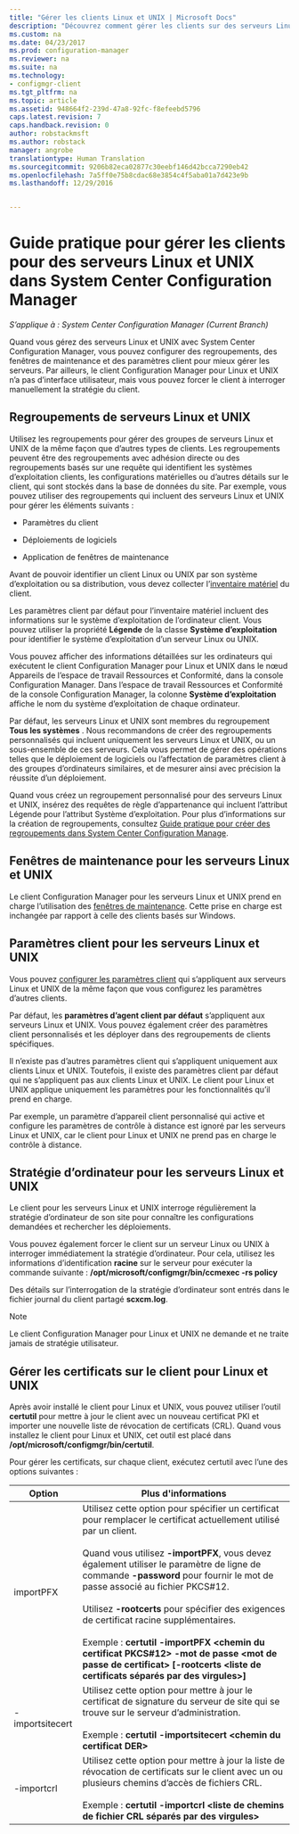 ```yaml
---
title: "Gérer les clients Linux et UNIX | Microsoft Docs"
description: "Découvrez comment gérer les clients sur des serveurs Linux et UNIX dans System Center Configuration Manager."
ms.custom: na
ms.date: 04/23/2017
ms.prod: configuration-manager
ms.reviewer: na
ms.suite: na
ms.technology:
- configmgr-client
ms.tgt_pltfrm: na
ms.topic: article
ms.assetid: 948664f2-239d-47a8-92fc-f8efeebd5796
caps.latest.revision: 7
caps.handback.revision: 0
author: robstackmsft
ms.author: robstack
manager: angrobe
translationtype: Human Translation
ms.sourcegitcommit: 9206b82eca02877c30eebf146d42bcca7290eb42
ms.openlocfilehash: 7a5ff0e75b8cdac68e3854c4f5aba01a7d423e9b
ms.lasthandoff: 12/29/2016


---
```

# <a name="how-to-manage-clients-for-linux-and-unix-servers-in-system-center-configuration-manager"></a>Guide pratique pour gérer les clients pour des serveurs Linux et UNIX dans System Center Configuration Manager

*S’applique à : System Center Configuration Manager (Current Branch)*

Quand vous gérez des serveurs Linux et UNIX avec System Center Configuration Manager, vous pouvez configurer des regroupements, des fenêtres de maintenance et des paramètres client pour mieux gérer les serveurs. Par ailleurs, le client Configuration Manager pour Linux et UNIX n’a pas d’interface utilisateur, mais vous pouvez forcer le client à interroger manuellement la stratégie du client.

##  <a name="BKMK_CollectionsforLnU"></a> Regroupements de serveurs Linux et UNIX  
 Utilisez les regroupements pour gérer des groupes de serveurs Linux et UNIX de la même façon que d’autres types de clients. Les regroupements peuvent être des regroupements avec adhésion directe ou des regroupements basés sur une requête qui identifient les systèmes d’exploitation clients, les configurations matérielles ou d’autres détails sur le client, qui sont stockés dans la base de données du site. Par exemple, vous pouvez utiliser des regroupements qui incluent des serveurs Linux et UNIX pour gérer les éléments suivants :  

-   Paramètres du client  

-   Déploiements de logiciels  

-   Application de fenêtres de maintenance  

 Avant de pouvoir identifier un client Linux ou UNIX par son système d’exploitation ou sa distribution, vous devez collecter l’[inventaire matériel](../../../core/clients/manage/inventory/hardware-inventory-for-linux-and-unix.md) du client.  

 Les paramètres client par défaut pour l’inventaire matériel incluent des informations sur le système d’exploitation de l’ordinateur client. Vous pouvez utiliser la propriété **Légende** de la classe **Système d’exploitation** pour identifier le système d’exploitation d’un serveur Linux ou UNIX.  

 Vous pouvez afficher des informations détaillées sur les ordinateurs qui exécutent le client Configuration Manager pour Linux et UNIX dans le nœud Appareils de l’espace de travail Ressources et Conformité, dans la console Configuration Manager. Dans l’espace de travail Ressources et Conformité de la console Configuration Manager, la colonne **Système d’exploitation** affiche le nom du système d’exploitation de chaque ordinateur.  

 Par défaut, les serveurs Linux et UNIX sont membres du regroupement **Tous les systèmes** . Nous recommandons de créer des regroupements personnalisés qui incluent uniquement les serveurs Linux et UNIX, ou un sous-ensemble de ces serveurs. Cela vous permet de gérer des opérations telles que le déploiement de logiciels ou l’affectation de paramètres client à des groupes d’ordinateurs similaires, et de mesurer ainsi avec précision la réussite d’un déploiement.   

 Quand vous créez un regroupement personnalisé pour des serveurs Linux et UNIX, insérez des requêtes de règle d’appartenance qui incluent l’attribut Légende pour l’attribut Système d’exploitation. Pour plus d’informations sur la création de regroupements, consultez [Guide pratique pour créer des regroupements dans System Center Configuration Manage](../../../core/clients/manage/collections/create-collections.md).  

##  <a name="BKMK_MaintenanceWindowsforLnU"></a> Fenêtres de maintenance pour les serveurs Linux et UNIX  
 Le client Configuration Manager pour les serveurs Linux et UNIX prend en charge l’utilisation des [fenêtres de maintenance](../../../core/clients/manage/collections/use-maintenance-windows.md). Cette prise en charge est inchangée par rapport à celle des clients basés sur Windows.  

##  <a name="BKMK_ClientSettingsforLnU"></a> Paramètres client pour les serveurs Linux et UNIX  
 Vous pouvez [configurer les paramètres client](../../../core/clients/deploy/configure-client-settings.md) qui s’appliquent aux serveurs Linux et UNIX de la même façon que vous configurez les paramètres d’autres clients.  

 Par défaut, les **paramètres d’agent client par défaut** s’appliquent aux serveurs Linux et UNIX. Vous pouvez également créer des paramètres client personnalisés et les déployer dans des regroupements de clients spécifiques.  

 Il n’existe pas d’autres paramètres client qui s’appliquent uniquement aux clients Linux et UNIX. Toutefois, il existe des paramètres client par défaut qui ne s’appliquent pas aux clients Linux et UNIX. Le client pour Linux et UNIX applique uniquement les paramètres pour les fonctionnalités qu’il prend en charge.  

 Par exemple, un paramètre d’appareil client personnalisé qui active et configure les paramètres de contrôle à distance est ignoré par les serveurs Linux et UNIX, car le client pour Linux et UNIX ne prend pas en charge le contrôle à distance.  

##  <a name="BKMK_PolicyforLnU"></a> Stratégie d’ordinateur pour les serveurs Linux et UNIX  
 Le client pour les serveurs Linux et UNIX interroge régulièrement la stratégie d’ordinateur de son site pour connaître les configurations demandées et rechercher les déploiements.  

 Vous pouvez également forcer le client sur un serveur Linux ou UNIX à interroger immédiatement la stratégie d’ordinateur. Pour cela, utilisez les informations d’identification **racine** sur le serveur pour exécuter la commande suivante : **/opt/microsoft/configmgr/bin/ccmexec -rs policy**  

 Des détails sur l’interrogation de la stratégie d’ordinateur sont entrés dans le fichier journal du client partagé **scxcm.log**.  

> [!NOTE]  
>  Le client Configuration Manager pour Linux et UNIX ne demande et ne traite jamais de stratégie utilisateur.  

##  <a name="BKMK_ManageLinuxCerts"></a> Gérer les certificats sur le client pour Linux et UNIX  
 Après avoir installé le client pour Linux et UNIX, vous pouvez utiliser l’outil **certutil** pour mettre à jour le client avec un nouveau certificat PKI et importer une nouvelle liste de révocation de certificats (CRL). Quand vous installez le client pour Linux et UNIX, cet outil est placé dans **/opt/microsoft/configmgr/bin/certutil**. 

 Pour gérer les certificats, sur chaque client, exécutez certutil avec l’une des options suivantes :  

|Option|Plus d'informations|  
|------------|----------------------|  
|importPFX|Utilisez cette option pour spécifier un certificat pour remplacer le certificat actuellement utilisé par un client.<br /><br /> Quand vous utilisez **-importPFX**, vous devez également utiliser le paramètre de ligne de commande **-password** pour fournir le mot de passe associé au fichier PKCS#12.<br /><br /> Utilisez **-rootcerts** pour spécifier des exigences de certificat racine supplémentaires.<br /><br /> Exemple : **certutil -importPFX &lt;chemin du certificat PKCS#12> -mot de passe &lt;mot de passe de certificat\> [-rootcerts &lt;liste de certificats séparés par des virgules>]**|  
|-importsitecert|Utilisez cette option pour mettre à jour le certificat de signature du serveur de site qui se trouve sur le serveur d’administration.<br /><br /> Exemple : **certutil -importsitecert &lt;chemin du certificat DER\>**|  
|-importcrl|Utilisez cette option pour mettre à jour la liste de révocation de certificats sur le client avec un ou plusieurs chemins d’accès de fichiers CRL.<br /><br /> Exemple : **certutil -importcrl &lt;liste de chemins de fichier CRL séparés par des virgules\>**|  

